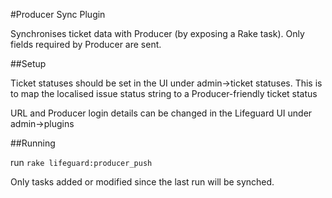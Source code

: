 #Producer Sync Plugin

Synchronises ticket data with Producer (by exposing a Rake task). Only fields required by Producer are sent.

##Setup

Ticket statuses should be set in the UI under admin->ticket statuses. 
This is to map the localised issue status string to a Producer-friendly ticket status

URL and Producer login details can be changed in the Lifeguard UI under admin->plugins

##Running

run `rake lifeguard:producer_push`

Only tasks added or modified since the last run will be synched.





